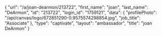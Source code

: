 {
    "url": "\/a\/joan-dearmon\/213722",
    "first_name": "joan",
    "last_name": "DeArmon",
    "id": "213722",
    "login_id": "1759121",
    "data": {
        "profilePhoto": "\/api\/canvas\/logo\/672851290-0.9575574298854.jpg",
        "job_title": "Associate"
    },
    "type": "captivate",
    "layout": "ambassador",
    "title": "joan DeArmon"
}